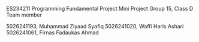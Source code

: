 ES234211 Programming Fundamental Project Mini Project Group 15, Class D Team member

5026241193, Muhammad Ziyaad Syafiq
5026241020, Waffi Haris Ashari
5026241061, Firnas Fadaukas Ahmad
